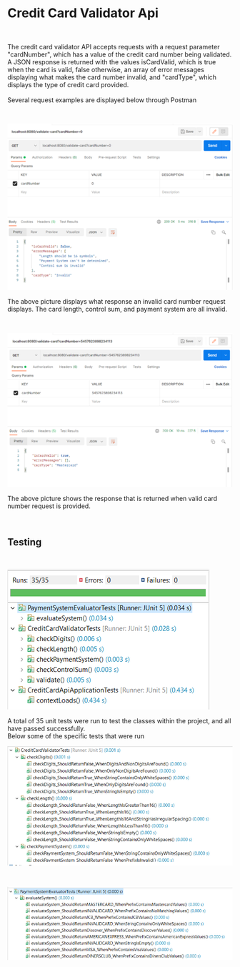# Credit Card Validator Api

<br>

The credit card validator API accepts requests with a request parameter "cardNumber", which has a value of the credit card number being validated. A JSON response is returned with the values isCardValid, which is true when the card is valid, false otherwise, an array of error messages displaying what makes the card number invalid, and "cardType", which displays the type of credit card provided.
<br><br>
Several request examples are displayed below through Postman

<br>

![](images/invalid-credit-card-request.png)
<br>

The above picture displays what response an invalid card number request displays. The card length, control sum, and payment system are all invalid.

<br>

![](images/valid-credit-card-request.png)
<br>

The above picture shows the response that is returned when valid card number request is provided.

<br>


## Testing

<br>

![](images/unit-tests.png)
<br>

A total of 35 unit tests were run to test the classes within the project, and all have passed successfully.
<br>
Below some of the specific tests that were run

![](images/validator-tests.png)

<br>

![](images/payment-system-tests.png)
